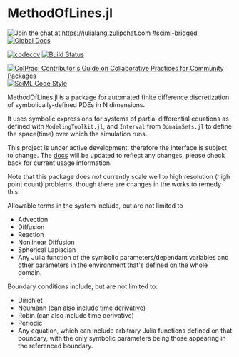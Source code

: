 # MethodOfLines.jl

[![Join the chat at https://julialang.zulipchat.com #sciml-bridged](https://img.shields.io/static/v1?label=Zulip&message=chat&color=9558b2&labelColor=389826)](https://julialang.zulipchat.com/#narrow/stream/279055-sciml-bridged)
[![Global Docs](https://img.shields.io/badge/docs-SciML-blue.svg)](https://docs.sciml.ai/MethodOfLines/stable/)

[![codecov](https://codecov.io/gh/SciML/MethodOfLines.jl/branch/master/graph/badge.svg)](https://codecov.io/gh/SciML/MethodOfLines.jl)
[![Build Status](https://github.com/SciML/MethodOfLines.jl/workflows/CI/badge.svg)](https://github.com/SciML/MethodOfLines.jl/actions?query=workflow%3ACI)

[![ColPrac: Contributor's Guide on Collaborative Practices for Community Packages](https://img.shields.io/badge/ColPrac-Contributor's%20Guide-blueviolet)](https://github.com/SciML/ColPrac)
[![SciML Code Style](https://img.shields.io/static/v1?label=code%20style&message=SciML&color=9558b2&labelColor=389826)](https://github.com/SciML/SciMLStyle)

MethodOfLines.jl is a package for automated finite difference discretization
of symbolically-defined PDEs in N dimensions.

It uses symbolic expressions for systems of partial differential equations as defined with `ModelingToolkit.jl`, and `Interval` from `DomainSets.jl` to define the space(time) over which the simulation runs.

This project is under active development, therefore the interface is subject to change. The [docs](https://docs.sciml.ai/MethodOfLines/dev/) will be updated to reflect any changes, please check back for current usage information.

Note that this package does not currently scale well to high resolution (high point count) problems, though there are changes in the works to remedy this.

Allowable terms in the system include, but are not limited to
- Advection
- Diffusion
- Reaction
- Nonlinear Diffusion
- Spherical Laplacian
- Any Julia function of the symbolic parameters/dependant variables and other parameters in the environment that's defined on the whole domain.

Boundary conditions include, but are not limited to:
- Dirichlet
- Neumann (can also include time derivative)
- Robin (can also include time derivative)
- Periodic
- Any equation, which can include arbitrary Julia functions defined on that boundary, with the only symbolic parameters being those appearing in the referenced boundary.
